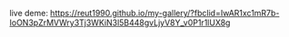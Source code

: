 live deme:
https://reut1990.github.io/my-gallery/?fbclid=IwAR1xc1mR7b-IoON3pZrMVWry3Tj3WKiN3l5B448gvLjyV8Y_v0P1r1lUX8g  
